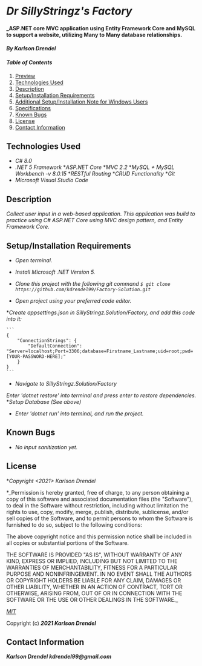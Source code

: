 # _Dr SillyStringz's Factory_

#### _ASP.NET core MVC application using Entity Framework Core and MySQL to support a website, utilizing Many to Many database relationships.

#### _By **Karlson Drendel**_

#### _Table of Contents_

1. [Preview](#preview)
2. [Technologies Used](#technologies)
3. [Description](#description)
4. [Setup/Installation Requirements](#setup)
5. [Additional Setup/Installation Note for Windows Users](#windows)
6. [Specifications](#specs)
7. [Known Bugs](#bugs)
8. [License](#license)
9. [Contact Information](#contact)


## Technologies Used <a id="technologies"></a>

* _C# 8.0_
* _.NET 5 Framework_
*_ASP.NET Core_
*_MVC 2.2_
*_MySQL + MySQL Workbench -v 8.0.15_
*_RESTful Routing_
*_CRUD Functionality_
*_Git_
* _Microsoft Visual Studio Code_

## Description <a id="description"></a>

_Collect user input in a web-based application. This application was build to practice using C# ASP.NET Core using MVC design pattern, and Entity Framework Core._


## Setup/Installation Requirements <a id="setup"></a>

* _Open terminal._

* _Install Microsoft .NET Version 5._

* _Clone this project with the following git command `$ git clone https://github.com/kdrendel99/Factory-Solution.git`_

* _Open project using your preferred code editor._

*_Create appsettings.json in SillyStringz.Solution/Factory, and add this code into it:_

    ```
    {
        "ConnectionStrings": {
            "DefaultConnection": "Server=localhost;Port=3306;database=Firstname_Lastname;uid=root;pwd=[YOUR-PASSWORD-HERE];"
        }
    }
    ```

* _Navigate to SillyStringz.Solution/Factory_

_Enter 'dotnet restore' into terminal and press enter to restore dependencies._
*_Setup Database (See above)_

* _Enter 'dotnet run' into terminal, and run the project._



## Known Bugs <a id="bugs"></a>
* _No input sanitization yet._


## License <a id="license"></a>

*_Copyright <2021> Karlson Drendel_

*_Permission is hereby granted, free of charge, to any person obtaining a copy of this software and associated documentation files (the "Software"), to deal in the Software without restriction, including without limitation the rights to use, copy, modify, merge, publish, distribute, sublicense, and/or sell copies of the Software, and to permit persons to whom the Software is furnished to do so, subject to the following conditions:

The above copyright notice and this permission notice shall be included in all copies or substantial portions of the Software.

THE SOFTWARE IS PROVIDED "AS IS", WITHOUT WARRANTY OF ANY KIND, EXPRESS OR IMPLIED, INCLUDING BUT NOT LIMITED TO THE WARRANTIES OF MERCHANTABILITY, FITNESS FOR A PARTICULAR PURPOSE AND NONINFRINGEMENT. IN NO EVENT SHALL THE AUTHORS OR COPYRIGHT HOLDERS BE LIABLE FOR ANY CLAIM, DAMAGES OR OTHER LIABILITY, WHETHER IN AN ACTION OF CONTRACT, TORT OR OTHERWISE, ARISING FROM, OUT OF OR IN CONNECTION WITH THE SOFTWARE OR THE USE OR OTHER DEALINGS IN THE SOFTWARE._


*[MIT](https://choosealicense.com/licenses/mit/)*

Copyright (c) **_2021 Karlson Drendel_**

## Contact Information <a id="contact"></a>
**_Karlson Drendel kdrendel99@gmail.com_**
